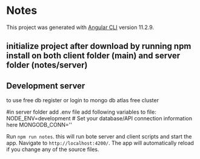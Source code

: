 # Notes

This project was generated with [Angular CLI](https://github.com/angular/angular-cli) version 11.2.9.

## initialize project after download by running npm install on both client folder (main) and server folder (notes/server)
## Development server

to use free db register or login to mongo db atlas free cluster

#in server folder
  add .env file
  add following variables to file:
    NODE_ENV=development
    # Set your database/API connection information here
    MONGODB_CONN='<your mongo db atlas cluster path>'


Run `npm run notes`. this will run bote server and client scripts and start the app. Navigate to `http://localhost:4200/`. The app will automatically reload if you change any of the source files.
